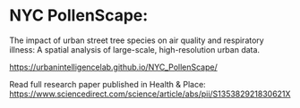 # NYC PollenScape:
The impact of urban street tree species on air quality and respiratory illness: A spatial analysis of large-scale, high-resolution urban data.

https://urbanintelligencelab.github.io/NYC_PollenScape/

Read full research paper published in Health & Place: https://www.sciencedirect.com/science/article/abs/pii/S135382921830621X
